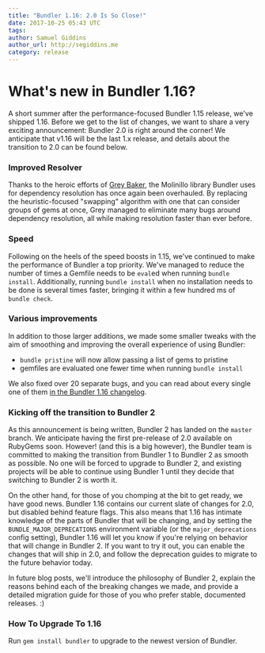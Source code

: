 ```yaml
---
title: "Bundler 1.16: 2.0 Is So Close!"
date: 2017-10-25 05:43 UTC
tags:
author: Samuel Giddins
author_url: http://segiddins.me
category: release
---
```


# What's new in Bundler 1.16?

A short summer after the performance-focused Bundler 1.15 release, we've shipped 1.16. Before we get to the list of changes, we want to share a very exciting announcement: Bundler 2.0 is right around the corner! We anticipate that v1.16 will be the last 1.x release, and details about the transition to 2.0 can be found below.

### Improved Resolver

Thanks to the heroic efforts of [Grey Baker](https://github.com/greysteil), the Molinillo library Bundler uses for dependency resolution has once again been overhauled. By replacing the heuristic-focused "swapping" algorithm with one that can consider groups of gems at once, Grey managed to eliminate many bugs around dependency resolution, all while making resolution faster than ever before.

### Speed

Following on the heels of the speed boosts in 1.15, we've continued to make the performance of Bundler a top priority. We've managed to reduce the number of times a Gemfile needs to be `eval`ed when running `bundle install`. Additionally, running `bundle install` when no installation needs to be done is several times faster, bringing it within a few hundred ms of `bundle check`.

### Various improvements

In addition to those larger additions, we made some smaller tweaks with the aim of smoothing and improving the overall experience of using Bundler:

- `bundle pristine` will now allow passing a list of gems to pristine
- gemfiles are evaluated one fewer time when running `bundle install`

We also fixed over 20 separate bugs, and you can read about every single one of them [in the Bundler 1.16 changelog](https://github.com/bundler/bundler/blob/1-16-stable/CHANGELOG.md).

### Kicking off the transition to Bundler 2

As this announcement is being written, Bundler 2 has landed on the `master` branch. We anticipate having the first pre-release of 2.0 available on RubyGems soon. However! (and this is a big however), the Bundler team is committed to making the transition from Bundler 1 to Bundler 2 as smooth as possible. No one will be forced to upgrade to Bundler 2, and existing projects will be able to continue using Bundler 1 until they decide that switching to Bundler 2 is worth it.

On the other hand, for those of you chomping at the bit to get ready, we have good news. Bundler 1.16 contains our current slate of changes for 2.0, but disabled behind feature flags. This also means that 1.16 has intimate knowledge of the parts of Bundler that will be changing, and by setting the `BUNDLE_MAJOR_DEPRECATIONS` environment variable (or the `major_deprecations` config setting), Bundler 1.16 will let you know if you're relying on behavior that will change in Bundler 2. If you want to try it out, you can enable the changes that will ship in 2.0, and follow the deprecation guides to migrate to the future behavior today.

In future blog posts, we'll introduce the philosophy of Bundler 2, explain the reasons behind each of the breaking changes we made, and provide a detailed migration guide for those of you who prefer stable, documented releases. :)

### How To Upgrade To 1.16

Run `gem install bundler` to upgrade to the newest version of Bundler.
